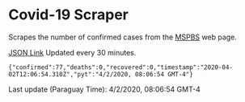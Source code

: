 # Covid-19 Scraper

Scrapes the number of confirmed cases from the [MSPBS](https://www.mspbs.gov.py/covid-19.php) web page.

[JSON Link](https://jmayalag.github.io/covid19-scrape/cases.json)
Updated every 30 minutes.
```
{"confirmed":77,"deaths":0,"recovered":0,"timestamp":"2020-04-02T12:06:54.310Z","pyt":"4/2/2020, 08:06:54 GMT-4"}
```
Last update (Paraguay Time): 4/2/2020, 08:06:54 GMT-4